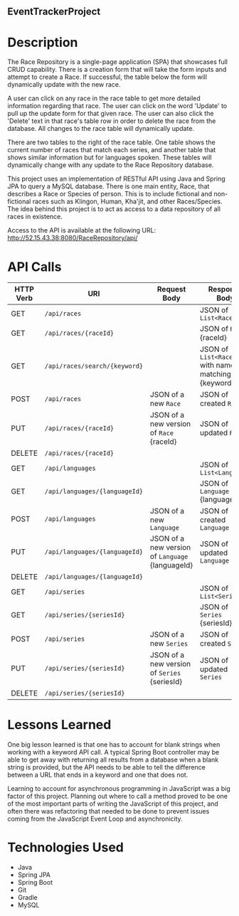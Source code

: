 ## EventTrackerProject

# Description
The Race Repository is a single-page application (SPA) that showcases full CRUD capability. There is a creation form that will take the form inputs and attempt to create a Race. If successful, the table below the form will dynamically update with the new race.

A user can click on any race in the race table to get more detailed information regarding that race. The user can click on the word 'Update' to pull up the update form for that given race. The user can also click the 'Delete' text in that race's table row in order to delete the race from the database. All changes to the race table will dynamically update.

There are two tables to the right of the race table. One table shows the current number of races that match each series, and another table that shows similar information but for languages spoken. These tables will dynamically change with any update to the Race Repository database.

This project uses an implementation of RESTful API using Java and Spring JPA to query a MySQL database. There is one main entity, Race, that describes a Race or Species of person. This is to include fictional and non-fictional races such as Klingon, Human, Kha'jit, and other Races/Species. The idea behind this project is to act as access to a data repository of all races in existence.

Access to the API is available at the following URL: http://52.15.43.38:8080/RaceRepository/api/

# API Calls
| HTTP Verb | URI                  | Request Body | Response Body |
|-----------|----------------------|--------------|---------------|
| GET       | `/api/races`    |              | JSON of `List<Race>` |
| GET       | `/api/races/{raceId}` |              | JSON of `Race` {raceId} |
| GET       | `/api/races/search/{keyword}` |              | JSON of `List<Race>` with name matching {keyword} |
| POST      | `/api/races`    | JSON of a new `Race` | JSON of created `Race` |
| PUT       | `/api/races/{raceId}` | JSON of a new version of `Race` {raceId} | JSON of updated `Race` |
| DELETE    | `/api/races/{raceId}` |              | |
| GET       | `/api/languages`    |              | JSON of `List<Language>` |
| GET       | `/api/languages/{languageId}` |              | JSON of `Language` {languageId} |
| POST      | `/api/languages`    | JSON of a new `Language` | JSON of created `Language` |
| PUT       | `/api/languages/{languageId}` | JSON of a new version of `Language` {languageId} | JSON of updated `Language` |
| DELETE    | `/api/languages/{languageId}` |              | |
| GET       | `/api/series`    |              | JSON of `List<Series>` |
| GET       | `/api/series/{seriesId}` |              | JSON of `Series` {seriesId} |
| POST      | `/api/series`    | JSON of a new `Series` | JSON of created `Series` |
| PUT       | `/api/series/{seriesId}` | JSON of a new version of `Series` {seriesId} | JSON of updated `Series` |
| DELETE    | `/api/series/{seriesId}` |              | |

# Lessons Learned
One big lesson learned is that one has to account for blank strings when working with a keyword API call. A typical Spring Boot controller may be able to get away with returning all results from a database when a blank string is provided, but the API needs to be able to tell the difference between a URL that ends in a keyword and one that does not.

Learning to account for asynchronous programming in JavaScript was a big factor of this project. Planning out where to call a method proved to be one of the most important parts of writing the JavaScript of this project, and often there was refactoring that needed to be done to prevent issues coming from the JavaScript Event Loop and asynchronicity.

# Technologies Used
* Java
* Spring JPA
* Spring Boot
* Git
* Gradle
* MySQL
